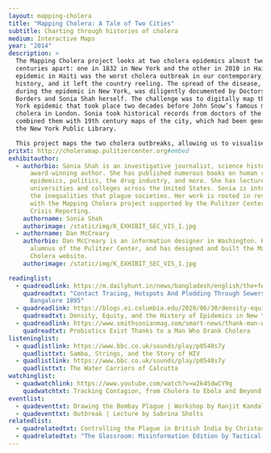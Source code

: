 ```yaml
---
layout: mapping-cholera
title: "Mapping Cholera: A Tale of Two Cities"
subtitle: Charting through histories of cholera
medium: Interactive Maps
year: "2014"
description: >
  The Mapping Cholera project looks at two cholera epidemics almost two
  centuries apart: one in 1832 in New York and the other in 2010 in Haiti. The
  epidemic in Haiti was the worst cholera outbreak in our contemporary, recent
  history, and it left the country reeling. The spread of the disease, unlike
  during the epidemic in New York, was diligently documented by Doctors Without
  Borders and Sonia Shah herself. The challenge was to digitally map the New
  York epidemic that took place two decades before John Snow’s famous mapping of
  cholera in London. Sonia took historical records from doctors of the time and
  combined them with 19th century maps of the city, which had been geocoded by
  the New York Public Library.

  This project maps the two cholera outbreaks, allowing us to visualise the spread of the disease, the differences and similarities between the two epidemics, and renders visible the magnitude and scale of this disease.
pritxt: http://choleramap.pulitzercenter.org#embed
exhibitauthor:
  - authorbio: Sonia Shah is an investigative journalist, science historian, and
      award-winning author. She has published numerous books on human rights,
      epidemics, politics, the drug industry, and more. She has lectured in
      universities and colleges across the United States. Sonia is interested in
      the inequalities that plague societies. Her work is rooted in research,
      with the Mapping Cholera project supported by the Pulitzer Center on
      Crisis Reporting.
    authorname: Sonia Shah
    authorimage: /static/img/K_EXHIBIT_SEC_VIS_1.jpg
  - authorname: Dan McCreary
    authorbio: Dan McCreary is an information designer in Washington. He is an
      alumnus of the Pulitzer Center, and has designed and built the Mapping
      Cholera website.
    authorimage: /static/img/K_EXHIBIT_SEC_VIS_1.jpg

readinglist:
  - quadreadlink: https://m.dailyhunt.in/news/bangladesh/english/the+federal+english-epaper-thefeden/contact+tracing+hotspots+and+plodding+through+sewers+cholera+in+bangalore+1895-newsid-n179325830
    quadreadtxt: "Contact Tracing, Hotspots And Plodding Through Sewers: Cholera In
      Bangalore 1895"
  - quadreadlink: https://blogs.ei.columbia.edu/2020/06/30/density-equity-history-epidemics-nyc/
    quadreadtxt: Density, Equity, and the History of Epidemics in New York City
  - quadreadlink: https://www.smithsonianmag.com/smart-news/thank-man-who-drank-cholera-your-yogurt-180955197/
    quadreadtxt: Probiotics Exist Thanks to a Man Who Drank Cholera
listeninglist:
  - quadlistlink: https://www.bbc.co.uk/sounds/play/p0548s7y
    quadlisttxt: Samba, Strings, and the Story of HIV
  - quadlistlink: https://www.bbc.co.uk/sounds/play/p0548s7y
    quadlisttxt: The Water Carriers of Calcutta
watchinglist:
  - quadwatchlink: https://www.youtube.com/watch?v=w2k4SdwCY9g
    quadwatchtxt: Tracking Contagion, from Cholera to Ebola and Beyond
eventlist:
  - quadeventtxt: Drawing the Bombay Plague | Workshop by Ranjit Kandalgaonkar
  - quadeventtxt: Outbreak | Lecture by Sabrina Sholts
relatedlist:
  - quadrelatedtxt: Controlling the Plague in British India by Christos Lynteris
  - quadrelatedtxt: "The Glassroom: Misinformation Edition by Tactical Tech"
---
```


